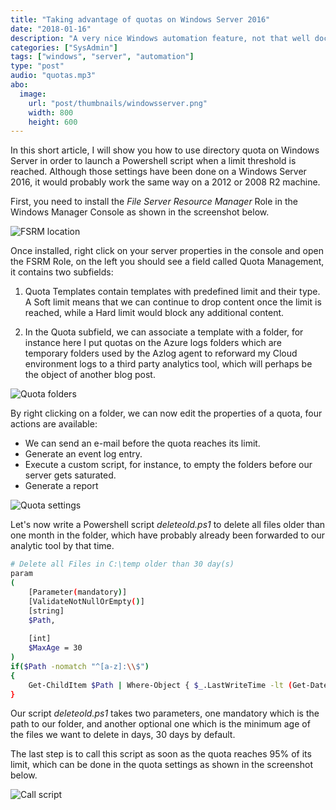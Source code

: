 ```yaml
---
title: "Taking advantage of quotas on Windows Server 2016"
date: "2018-01-16"
description: "A very nice Windows automation feature, not that well documented"
categories: ["SysAdmin"]
tags: ["windows", "server", "automation"]
type: "post"
audio: "quotas.mp3"
abo:
  image:
    url: "post/thumbnails/windowsserver.png"
    width: 800
    height: 600
---
```


In this short article, I will show you how to use directory quota on Windows Server in order to launch a Powershell script when a limit threshold is reached.
Although those settings have been done on a Windows Server 2016, it would probably work the same way on a 2012 or 2008 R2 machine.

First, you need to install the *File Server Resource Manager* Role in the Windows Manager Console as shown in the screenshot below.

![FSRM location](/post/quota/azure.png)

Once installed, right click on your server properties in the console and open the FSRM Role, on the left you should see a field called Quota Management, it contains two subfields:

1. Quota Templates contain templates with predefined limit and their type. A Soft limit means that we can continue to drop content once the limit is reached, while a Hard limit would block any additional content.

2. In the Quota subfield, we can associate a template with a folder, for instance here I put quotas on the Azure logs folders which are temporary folders used by the Azlog agent to reforward my Cloud environment logs to a third party analytics tool, which will perhaps be the object of another blog post.

![Quota folders](/post/quota/file_manager.png)

By right clicking on a folder, we can now edit the properties of a quota, four actions are available:

* We can send an e-mail before the quota reaches its limit.
* Generate an event log entry.
* Execute a custom script, for instance, to empty the folders before our server gets saturated.
* Generate a report

![Quota settings](/post/quota/quota_prop.png)

Let's now write a Powershell script *deleteold.ps1* to delete all files older than one month in the folder, which have probably already been forwarded to our analytic tool by that time.

```bash
# Delete all Files in C:\temp older than 30 day(s)
param
(
	[Parameter(mandatory)]
	[ValidateNotNullOrEmpty()]
	[string]
	$Path,
	
	[int]
	$MaxAge = 30
)
if($Path -nomatch "^[a-z]:\\$")
{
	Get-ChildItem $Path | Where-Object { $_.LastWriteTime -lt (Get-Date).AddDays( - $MaxAge) } | Remove-Item -Force
}
```


Our script *deleteold.ps1* takes two parameters, one mandatory which is the path to our folder, and another optional one which is the minimum age of the files we want to delete in days, 30 days by default.

The last step is to call this script as soon as the quota reaches 95% of its limit, which can be done in the quota settings as shown in the screenshot below.

![Call script](/post/quota/com.png)
